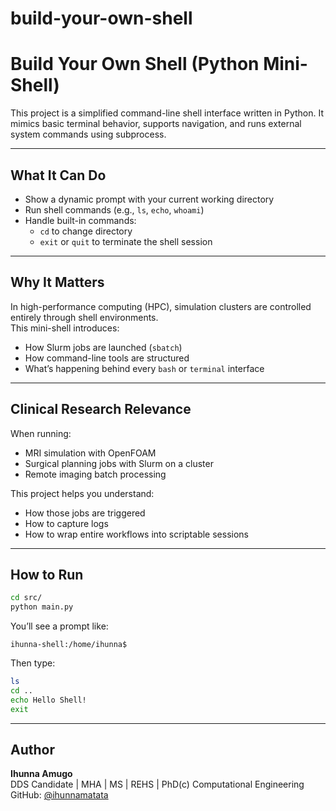 # build-your-own-shell
# Build Your Own Shell (Python Mini-Shell)

This project is a simplified command-line shell interface written in Python. It mimics basic terminal behavior, supports navigation, and runs external system commands using subprocess.

---

##  What It Can Do

- Show a dynamic prompt with your current working directory
- Run shell commands (e.g., `ls`, `echo`, `whoami`)
- Handle built-in commands:
  - `cd` to change directory
  - `exit` or `quit` to terminate the shell session

---

##  Why It Matters

In high-performance computing (HPC), simulation clusters are controlled entirely through shell environments.  
This mini-shell introduces:
- How Slurm jobs are launched (`sbatch`)
- How command-line tools are structured
- What’s happening behind every `bash` or `terminal` interface

---

##  Clinical Research Relevance

When running:
- MRI simulation with OpenFOAM
- Surgical planning jobs with Slurm on a cluster
- Remote imaging batch processing

This project helps you understand:
- How those jobs are triggered
- How to capture logs
- How to wrap entire workflows into scriptable sessions

---

##  How to Run

```bash
cd src/
python main.py
```

You’ll see a prompt like:

```
ihunna-shell:/home/ihunna$
```

Then type:
```bash
ls
cd ..
echo Hello Shell!
exit
```

---

## Author

**Ihunna Amugo**  
DDS Candidate | MHA | MS | REHS | PhD(c) Computational Engineering  
GitHub: [@ihunnamatata](https://github.com/ihunnamatata)
